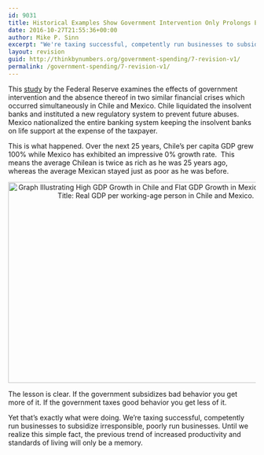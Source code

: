 ```yaml
---
id: 9031
title: Historical Examples Show Government Intervention Only Prolongs Economic Downturns
date: 2016-10-27T21:55:36+00:00
author: Mike P. Sinn
excerpt: "We're taxing successful, competently run businesses to subsidize irresponsible, poorly run businesses. Until we realize this simple fact, the previous trend of increased productivity and standards of living will only be a memory."
layout: revision
guid: http://thinkbynumbers.org/government-spending/7-revision-v1/
permalink: /government-spending/7-revision-v1/
---
```

<p dir="ltr">
  This <a href="https://www.minneapolisfed.org/research/SR/SR421.pdf">study</a> by the Federal Reserve examines the effects of government intervention and the absence thereof in two similar financial crises which occurred simultaneously in Chile and Mexico. Chile liquidated the insolvent banks and instituted a new regulatory system to prevent future abuses. Mexico nationalized the entire banking system keeping the insolvent banks on life support at the expense of the taxpayer.
</p>

<p dir="ltr">
  This is what happened. Over the next 25 years, Chile&#8217;s per capita GDP grew 100% while Mexico has exhibited an impressive 0% growth rate.  This means the average Chilean is twice as rich as he was 25 years ago, whereas the average Mexican stayed just as poor as he was before.
</p>

<div dir="ltr" style="text-align: left;">
  <div style="text-align: center;">
    <a href="http://thinkbynumbers.org/wp-content/uploads/2009/02/chile-mexico-recession.jpg"><img data-attachment-id="1102" data-permalink="https://thinkbynumbers.org/government-spending/corporate-welfare/historical-examples-show-government/attachment/chile-mexico-recession/" data-orig-file="https://thinkbynumbers.org/wp-content/uploads/2009/02/chile-mexico-recession.jpg" data-orig-size="1001,682" data-comments-opened="1" data-image-meta="{&quot;aperture&quot;:&quot;0&quot;,&quot;credit&quot;:&quot;????&quot;,&quot;camera&quot;:&quot;&quot;,&quot;caption&quot;:&quot;&quot;,&quot;created_timestamp&quot;:&quot;0&quot;,&quot;copyright&quot;:&quot;&quot;,&quot;focal_length&quot;:&quot;0&quot;,&quot;iso&quot;:&quot;0&quot;,&quot;shutter_speed&quot;:&quot;0&quot;,&quot;title&quot;:&quot;&quot;,&quot;orientation&quot;:&quot;0&quot;}" data-image-title="Economic Growth Inhibited by Government Intervention" data-image-description="" data-medium-file="https://thinkbynumbers.org/wp-content/uploads/2009/02/chile-mexico-recession-300x204.jpg" data-large-file="https://thinkbynumbers.org/wp-content/uploads/2009/02/chile-mexico-recession.jpg" class="aligncenter size-full wp-image-1102" title="Economic Growth Inhibited by Government Intervention" src="http://thinkbynumbers.org/wp-content/uploads/2009/02/chile-mexico-recession.jpg" alt="Graph Illustrating High GDP Growth in Chile and Flat GDP Growth in Mexico Since 1980. Title: Real GDP per working-age person in Chile and Mexico." width="601" height="409" srcset="https://thinkbynumbers.org/wp-content/uploads/2009/02/chile-mexico-recession.jpg 1001w, https://thinkbynumbers.org/wp-content/uploads/2009/02/chile-mexico-recession-300x204.jpg 300w, https://thinkbynumbers.org/wp-content/uploads/2009/02/chile-mexico-recession-768x523.jpg 768w, https://thinkbynumbers.org/wp-content/uploads/2009/02/chile-mexico-recession-672x458.jpg 672w" sizes="(max-width: 601px) 100vw, 601px" /></a>
  </div>
  
  <p>
    The lesson is clear. If the government subsidizes bad behavior you get more of it. If the government taxes good behavior you get less of it.
  </p>
  
  <p>
    Yet that&#8217;s exactly what were doing. We&#8217;re taxing successful, competently run businesses to subsidize irresponsible, poorly run businesses. Until we realize this simple fact, the previous trend of increased productivity and standards of living will only be a memory.
  </p>
</div>
